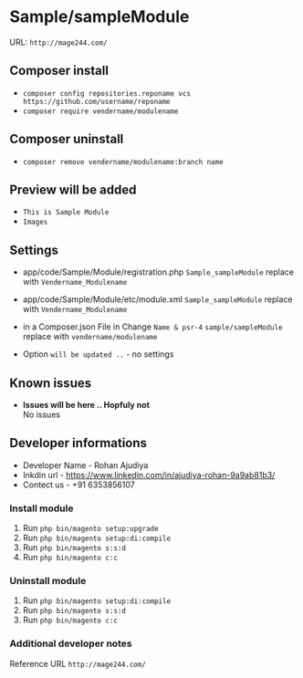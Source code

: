 # Sample/sampleModule

URL: `http://mage244.com/`

## Composer install

- `composer config repositories.reponame vcs https://github.com/username/reponame`
- `composer require vendername/modulename`

## Composer uninstall

- `composer remove vendername/modulename:branch name`

## Preview will be added

- `This is Sample Module`
- `Images`

## Settings
- app/code/Sample/Module/registration.php 
  `Sample_sampleModule` replace with `Vendername_Modulename`

- app/code/Sample/Module/etc/module.xml 
  `Sample_sampleModule` replace with `Vendername_Modulename` 

- in a Composer.json File in Change `Name & psr-4`
  `sample/sampleModule` replace with `vendername/modulename`
- Option `will be updated ..` - no settings

## Known issues

- **Issues will be here .. Hopfuly not**\
  No issues

## Developer informations
- Developer Name - Rohan Ajudiya
- Inkdin url     - https://www.linkedin.com/in/ajudiya-rohan-9a9ab81b3/
- Contect us     - +91 6353856107

### Install module
1. Run `php bin/magento setup:upgrade`
2. Run `php bin/magento setup:di:compile`
3. Run `php bin/magento s:s:d`
4. Run `php bin/magento c:c`

### Uninstall module
1. Run `php bin/magento setup:di:compile`
2. Run `php bin/magento s:s:d`
3. Run `php bin/magento c:c`

### Additional developer notes
Reference URL `http://mage244.com/`
